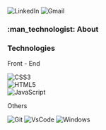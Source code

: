 ![LinkedIn](https://img.shields.io/badge/linkedin-323330.svg?style=for-the-badge&logo=linkedin&logoColor=blue&link=//linkedin)
![Gmail](https://img.shields.io/badge/Gmail-323330?style=for-the-badge&logo=gmail&logoColor=red)

<h3> :man_technologist: About </h3>

<h3> Technologies </h3>
<p> Front - End </p>

![CSS3](https://img.shields.io/badge/CSS3-323330?style=for-the-badge&logo=css3&logoColor=blue) <br>
![HTML5](https://img.shields.io/badge/HTML5-323330?style=for-the-badge&logo=html5&logoColor=orange) <br>
![JavaScript](https://img.shields.io/badge/JavaScript-323330?style=for-the-badge&logo=javascript&logoColor=F7DF1E)

<p> Others </p>

![Git](https://img.shields.io/badge/git-323330.svg?style=for-the-badge&logo=git&logoColor=orange)
![VsCode](https://img.shields.io/badge/VSCode-323330?style=for-the-badge&logo=visual%20studio%20code&logoColor=blue)
![Windows](https://img.shields.io/badge/Windows-323330?style=for-the-badge&logo=windows&logoColor=blue)

